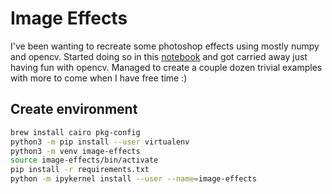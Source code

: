 # Image Effects

I've been wanting to recreate some photoshop effects using mostly numpy and opencv.
Started doing so in this [notebook](./run.ipynb) and got carried away just
having fun with opencv. Managed to create a couple dozen trivial examples with
more to come when I have free time :)

## Create environment

```sh
brew install cairo pkg-config
python3 -m pip install --user virtualenv
python3 -m venv image-effects
source image-effects/bin/activate
pip install -r requirements.txt
python -m ipykernel install --user --name=image-effects
```
